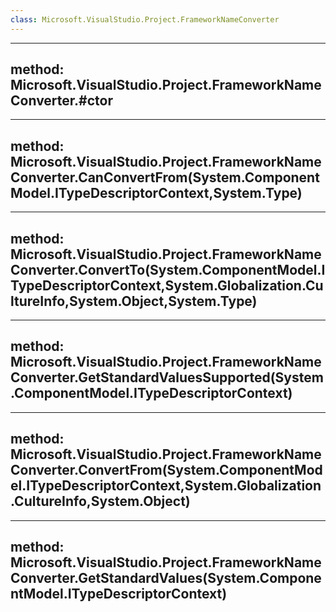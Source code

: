 ```yaml
---
class: Microsoft.VisualStudio.Project.FrameworkNameConverter
---
```


---
method: Microsoft.VisualStudio.Project.FrameworkNameConverter.#ctor
---

---
method: Microsoft.VisualStudio.Project.FrameworkNameConverter.CanConvertFrom(System.ComponentModel.ITypeDescriptorContext,System.Type)
---

---
method: Microsoft.VisualStudio.Project.FrameworkNameConverter.ConvertTo(System.ComponentModel.ITypeDescriptorContext,System.Globalization.CultureInfo,System.Object,System.Type)
---

---
method: Microsoft.VisualStudio.Project.FrameworkNameConverter.GetStandardValuesSupported(System.ComponentModel.ITypeDescriptorContext)
---

---
method: Microsoft.VisualStudio.Project.FrameworkNameConverter.ConvertFrom(System.ComponentModel.ITypeDescriptorContext,System.Globalization.CultureInfo,System.Object)
---

---
method: Microsoft.VisualStudio.Project.FrameworkNameConverter.GetStandardValues(System.ComponentModel.ITypeDescriptorContext)
---

